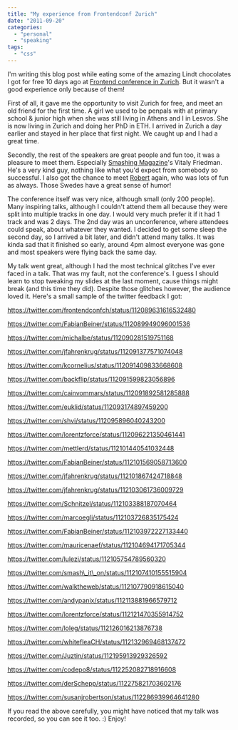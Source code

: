 ```yaml
---
title: "My experience from Frontendconf Zurich"
date: "2011-09-20"
categories:
  - "personal"
  - "speaking"
tags:
  - "css"
---
```


I'm writing this blog post while eating some of the amazing Lindt chocolates I got for free 10 days ago at [Frontend conference in Zurich](http://frontendconf.ch/). But it wasn't a good experience only because of them!

First of all, it gave me the opportunity to visit Zurich for free, and meet an old friend for the first time. A girl we used to be penpals with at primary school & junior high when she was still living in Athens and I in Lesvos. She is now living in Zurich and doing her PhD in ETH. I arrived in Zurich a day earlier and stayed in her place that first night. We caught up and I had a great time.

Secondly, the rest of the speakers are great people and fun too, it was a pleasure to meet them. Especially [Smashing Magazine](http://smashingmagazine.com)'s Vitaly Friedman. He's a very kind guy, nothing like what you'd expect from somebody so successful. I also got the chance to meet [Robert](http://robertnyman.com/) again, who was lots of fun as always. Those Swedes have a great sense of humor!

The conference itself was very nice, although small (only 200 people). Many inspiring talks, although I couldn't attend them all because they were split into multiple tracks in one day. I would very much prefer it if it had 1 track and was 2 days. The 2nd day was an unconference, where attendees could speak, about whatever they wanted. I decided to get some sleep the second day, so I arrived a bit later, and didn't attend many talks. It was kinda sad that it finished so early, around 4pm almost everyone was gone and most speakers were flying back the same day.

My talk went great, although I had the most technical glitches I've ever faced in a talk. That was my fault, not the conference's. I guess I should learn to stop tweaking my slides at the last moment, cause things might break (and this time they did). Despite those glitches however, the audience loved it. Here's a small sample of the twitter feedback I got:



https://twitter.com/frontendconfch/status/112089631616532480


https://twitter.com/FabianBeiner/status/112089949096001536


https://twitter.com/michalbe/status/112090281519751168


https://twitter.com/jfahrenkrug/status/112091377571074048


https://twitter.com/kcornelius/status/112091409833668608


https://twitter.com/backflip/status/112091599823056896


https://twitter.com/cainvommars/status/112091892581285888


https://twitter.com/euklid/status/112093174897459200


https://twitter.com/shvi/status/112095896040243200


https://twitter.com/lorentzforce/status/112096221350461441


https://twitter.com/mettlerd/status/112101440541032448


https://twitter.com/FabianBeiner/status/112101569058713600


https://twitter.com/jfahrenkrug/status/112101867424718848


https://twitter.com/jfahrenkrug/status/112103061736009729


https://twitter.com/Schnitzel/status/112103388187070464


https://twitter.com/marcoegli/status/112103726835175424


https://twitter.com/FabianBeiner/status/112103972227133440


https://twitter.com/mauricenaef/status/112104694171705344


https://twitter.com/lulezi/status/112105754789560320


https://twitter.com/smash\_it\_on/status/112107410155515904


https://twitter.com/walktheweb/status/112107790918615040


https://twitter.com/andypanix/status/112113881966579712


https://twitter.com/lorentzforce/status/112121470355914752


https://twitter.com/loleg/status/112126016213876738


https://twitter.com/whitefleaCH/status/112132969468137472


https://twitter.com/Juztin/status/112195913929326592


https://twitter.com/codepo8/status/112252082718916608


https://twitter.com/derSchepp/status/112275821703602176


https://twitter.com/susanjrobertson/status/112286939964641280


If you read the above carefully, you might have noticed that my talk was recorded, so you can see it too. :) Enjoy!
